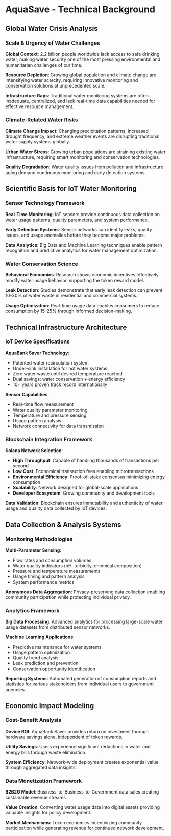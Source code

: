 # AquaSave - Technical Background

## Global Water Crisis Analysis

### Scale & Urgency of Water Challenges
**Global Context**: 2.2 billion people worldwide lack access to safe drinking water, making water security one of the most pressing environmental and humanitarian challenges of our time.

**Resource Depletion**: Growing global population and climate change are intensifying water scarcity, requiring innovative monitoring and conservation solutions at unprecedented scale.

**Infrastructure Gaps**: Traditional water monitoring systems are often inadequate, centralized, and lack real-time data capabilities needed for effective resource management.

### Climate-Related Water Risks
**Climate Change Impact**: Changing precipitation patterns, increased drought frequency, and extreme weather events are disrupting traditional water supply systems globally.

**Urban Water Stress**: Growing urban populations are straining existing water infrastructure, requiring smart monitoring and conservation technologies.

**Quality Degradation**: Water quality issues from pollution and infrastructure aging demand continuous monitoring and early detection systems.

## Scientific Basis for IoT Water Monitoring

### Sensor Technology Framework
**Real-Time Monitoring**: IoT sensors provide continuous data collection on water usage patterns, quality parameters, and system performance.

**Early Detection Systems**: Sensor networks can identify leaks, quality issues, and usage anomalies before they become major problems.

**Data Analytics**: Big Data and Machine Learning techniques enable pattern recognition and predictive analytics for water management optimization.

### Water Conservation Science
**Behavioral Economics**: Research shows economic incentives effectively modify water usage behavior, supporting the token reward model.

**Leak Detection**: Studies demonstrate that early leak detection can prevent 10-30% of water waste in residential and commercial systems.

**Usage Optimization**: Real-time usage data enables consumers to reduce consumption by 15-25% through informed decision-making.

## Technical Infrastructure Architecture

### IoT Device Specifications
**AquaBank Saver Technology**:
- Patented water recirculation system
- Under-sink installation for hot water systems  
- Zero water waste until desired temperature reached
- Dual savings: water conservation + energy efficiency
- 10+ years proven track record internationally

**Sensor Capabilities**:
- Real-time flow measurement
- Water quality parameter monitoring
- Temperature and pressure sensing
- Usage pattern analysis
- Network connectivity for data transmission

### Blockchain Integration Framework
**Solana Network Selection**:
- **High Throughput**: Capable of handling thousands of transactions per second
- **Low Cost**: Economical transaction fees enabling microtransactions
- **Environmental Efficiency**: Proof-of-stake consensus minimizing energy consumption
- **Scalability**: Network designed for global-scale applications
- **Developer Ecosystem**: Growing community and development tools

**Data Validation**: Blockchain ensures immutability and authenticity of water usage and quality data collected by IoT devices.

## Data Collection & Analysis Systems

### Monitoring Methodologies
**Multi-Parameter Sensing**:
- Flow rates and consumption volumes
- Water quality indicators (pH, turbidity, chemical composition)
- Pressure and temperature measurements
- Usage timing and pattern analysis
- System performance metrics

**Anonymous Data Aggregation**: Privacy-preserving data collection enabling community participation while protecting individual privacy.

### Analytics Framework
**Big Data Processing**: Advanced analytics for processing large-scale water usage datasets from distributed sensor networks.

**Machine Learning Applications**:
- Predictive maintenance for water systems
- Usage pattern optimization
- Quality trend analysis
- Leak prediction and prevention
- Conservation opportunity identification

**Reporting Systems**: Automated generation of consumption reports and statistics for various stakeholders from individual users to government agencies.

## Economic Impact Modeling

### Cost-Benefit Analysis
**Device ROI**: AquaBank Saver provides return on investment through hardware savings alone, independent of token rewards.

**Utility Savings**: Users experience significant reductions in water and energy bills through waste elimination.

**System Efficiency**: Network-wide deployment creates exponential value through aggregated data insights.

### Data Monetization Framework
**B2B2G Model**: Business-to-Business-to-Government data sales creating sustainable revenue streams.

**Value Creation**: Converting water usage data into digital assets providing valuable insights for policy development.

**Market Mechanisms**: Token economics incentivizing community participation while generating revenue for continued network development.